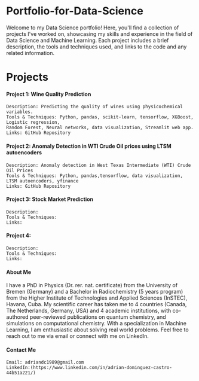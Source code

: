 # Portfolio-for-Data-Science


Welcome to my Data Science portfolio! Here, you'll find a collection of projects I've worked on, showcasing my skills and experience in the field of Data Science and Machine Learning. Each project includes a brief description, the tools and techniques used, and links to the code and any related information.

# Projects
#### Project 1: Wine Quality Prediction

    Description: Predicting the quality of wines using physicochemical variables.
    Tools & Techniques: Python, pandas, scikit-learn, tensorflow, XGBoost, Logistic regression, 
    Random Forest, Neural networks, data visualization, Streamlit web app.
    Links: GitHub Repository

#### Project 2: Anomaly Detection in WTI Crude Oil prices using LTSM autoencoders

    Description: Anomaly detection in West Texas Intermediate (WTI) Crude Oil Prices
    Tools & Techniques: Python, pandas,tensorflow, data visualization, LTSM autoencoders, yfinance
    Links: GitHub Repository  

#### Project 3: Stock Market Prediction
    Description: 
    Tools & Techniques:
    Links:


#### Project 4: 
    Description: 
    Tools & Techniques:
    Links:

    
#### About Me
I have a PhD in Physics (Dr. rer. nat. certificate) from the University of Bremen (Germany) and a Bachelor in Radiochemistry (5 years program) from the Higher Institute of Technologies and Applied Sciences (InSTEC), Havana, Cuba. My scientific career has taken me to 4 countries (Canada, The Netherlands, Germany, USA) and 4 academic institutions, with co-authored peer-reviewed publications on quantum chemistry, and simulations on computational chemistry.
With a specialization in Machine Learning, I am enthusiastic about solving real world problems. 
Feel free to reach out to me via email or connect with me on LinkedIn.

#### Contact Me

    Email: adriandc1989@gmail.com
    LinkedIn:(https://www.linkedin.com/in/adrian-dominguez-castro-44b51a221/)

    
